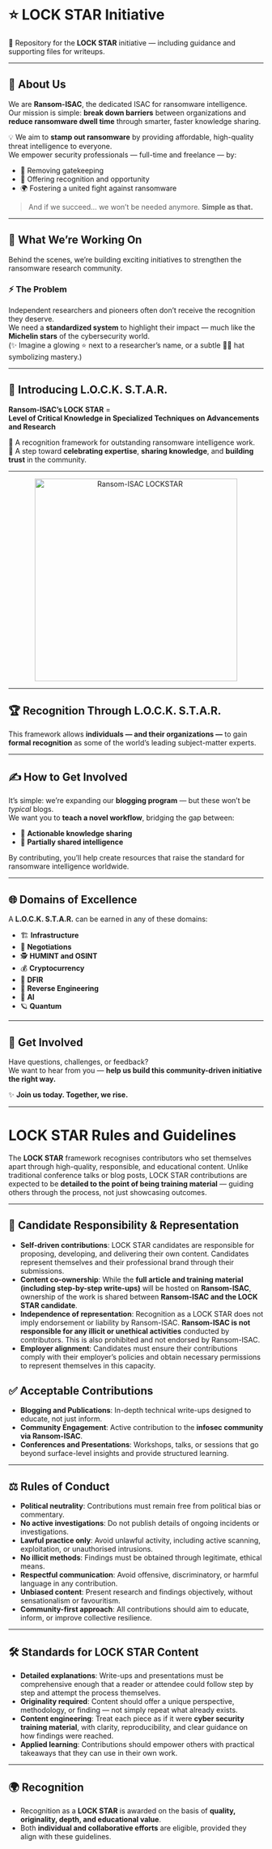 # ⭐ LOCK STAR Initiative

📂 Repository for the **LOCK STAR** initiative — including guidance and supporting files for writeups.  

---

## 🔐 About Us
We are **Ransom-ISAC**, the dedicated ISAC for ransomware intelligence.  
Our mission is simple: **break down barriers** between organizations and **reduce ransomware dwell time** through smarter, faster knowledge sharing.  

💡 We aim to **stamp out ransomware** by providing affordable, high-quality threat intelligence to everyone.  
We empower security professionals — full-time and freelance — by:  
- 🚪 Removing gatekeeping  
- 🏅 Offering recognition and opportunity  
- 🌍 Fostering a united fight against ransomware  

> And if we succeed… we won’t be needed anymore. **Simple as that.**

---

## 🚀 What We’re Working On
Behind the scenes, we’re building exciting initiatives to strengthen the ransomware research community.  

### ⚡ The Problem
Independent researchers and pioneers often don’t receive the recognition they deserve.  
We need a **standardized system** to highlight their impact — much like the **Michelin stars** of the cybersecurity world.  
(✨ Imagine a glowing ⭐ next to a researcher’s name, or a subtle 👨‍🍳 hat symbolizing mastery.)  

---

## 🌟 Introducing L.O.C.K. S.T.A.R.
**Ransom-ISAC’s LOCK STAR** =  
**Level of Critical Knowledge in Specialized Techniques on Advancements and Research**

🔸 A recognition framework for outstanding ransomware intelligence work.  
🔸 A step toward **celebrating expertise**, **sharing knowledge**, and **building trust** in the community.  

---


<div align="center">
  <img 
    src="https://github.com/user-attachments/assets/54a3dcec-e862-408f-a43a-0459b79197ec" 
    alt="Ransom-ISAC LOCKSTAR" 
    width="400">
</div>


---

## 🏆 Recognition Through L.O.C.K. S.T.A.R.

This framework allows **individuals — and their organizations —** to gain **formal recognition** as some of the world’s leading subject-matter experts.  

---

## ✍️ How to Get Involved
It’s simple: we’re expanding our **blogging program** — but these won’t be *typical* blogs.  
We want you to **teach a novel workflow**, bridging the gap between:  
- 🔧 **Actionable knowledge sharing**  
- 🧩 **Partially shared intelligence**  

By contributing, you’ll help create resources that raise the standard for ransomware intelligence worldwide.  

---

## 🌐 Domains of Excellence
A **L.O.C.K. S.T.A.R.** can be earned in any of these domains:  

- 🏗️ **Infrastructure**  
- 💬 **Negotiations**  
- 🕵️ **HUMINT and OSINT**  
- 💰 **Cryptocurrency**  
- 🧭 **DFIR**  
- 🔬 **Reverse Engineering**  
- 🤖 **AI**  
- 🪐 **Quantum**  

---

## 📣 Get Involved
Have questions, challenges, or feedback?  
We want to hear from you — **help us build this community-driven initiative the right way.**  

✨ **Join us today. Together, we rise.**

---

# LOCK STAR Rules and Guidelines

The **LOCK STAR** framework recognises contributors who set themselves apart through high-quality, responsible, and educational content. Unlike traditional conference talks or blog posts, LOCK STAR contributions are expected to be **detailed to the point of being training material** — guiding others through the process, not just showcasing outcomes.

---

## 🧭 Candidate Responsibility & Representation

- **Self-driven contributions**: LOCK STAR candidates are responsible for proposing, developing, and delivering their own content. Candidates represent themselves and their professional brand through their submissions.
- **Content co-ownership**: While the **full article and training material (including step-by-step write-ups)** will be hosted on **Ransom-ISAC**, ownership of the work is shared between **Ransom-ISAC and the LOCK STAR candidate**.
- **Independence of representation**: Recognition as a LOCK STAR does not imply endorsement or liability by Ransom-ISAC. **Ransom-ISAC is not responsible for any illicit or unethical activities** conducted by contributors. This is also prohibited and not endorsed by Ransom-ISAC.
- **Employer alignment**: Candidates must ensure their contributions comply with their employer’s policies and obtain necessary permissions to represent themselves in this capacity.

## ✅ Acceptable Contributions

- **Blogging and Publications**: In-depth technical write-ups designed to educate, not just inform.
- **Community Engagement**: Active contribution to the **infosec community via Ransom-ISAC**.
- **Conferences and Presentations**: Workshops, talks, or sessions that go beyond surface-level insights and provide structured learning.

---

## ⚖️ Rules of Conduct

- **Political neutrality**: Contributions must remain free from political bias or commentary.
- **No active investigations**: Do not publish details of ongoing incidents or investigations.
- **Lawful practice only**: Avoid unlawful activity, including active scanning, exploitation, or unauthorised intrusions.
- **No illicit methods**: Findings must be obtained through legitimate, ethical means.
- **Respectful communication**: Avoid offensive, discriminatory, or harmful language in any contribution.
- **Unbiased content**: Present research and findings objectively, without sensationalism or favouritism.
- **Community-first approach**: All contributions should aim to educate, inform, or improve collective resilience.

---

## 🛠️ Standards for LOCK STAR Content

- **Detailed explanations**: Write-ups and presentations must be comprehensive enough that a reader or attendee could follow step by step and attempt the process themselves.
- **Originality required**: Content should offer a unique perspective, methodology, or finding — not simply repeat what already exists.
- **Content engineering**: Treat each piece as if it were **cyber security training material**, with clarity, reproducibility, and clear guidance on how findings were reached.
- **Applied learning**: Contributions should empower others with practical takeaways that they can use in their own work.

---

## 🌍 Recognition

- Recognition as a **LOCK STAR** is awarded on the basis of **quality, originality, depth, and educational value**.
- Both **individual and collaborative efforts** are eligible, provided they align with these guidelines.
